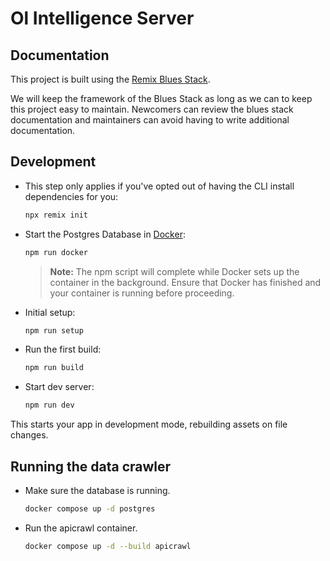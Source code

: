 # Ol Intelligence Server

## Documentation

This project is built using the [Remix Blues Stack](https://remix.run/stacks).

We will keep the framework of the Blues Stack as long as we can to keep this project easy to maintain. Newcomers can review the blues stack documentation and maintainers can avoid having to write additional documentation.

## Development

- This step only applies if you've opted out of having the CLI install dependencies for you:

  ```sh
  npx remix init
  ```

- Start the Postgres Database in [Docker](https://www.docker.com/get-started):

  ```sh
  npm run docker
  ```

  > **Note:** The npm script will complete while Docker sets up the container in the background. Ensure that Docker has finished and your container is running before proceeding.

- Initial setup:

  ```sh
  npm run setup
  ```

- Run the first build:

  ```sh
  npm run build
  ```

- Start dev server:

  ```sh
  npm run dev
  ```

This starts your app in development mode, rebuilding assets on file changes.

## Running the data crawler

- Make sure the database is running.

  ```sh
  docker compose up -d postgres
  ```

- Run the apicrawl container.

  ```sh
  docker compose up -d --build apicrawl
  ```
